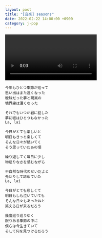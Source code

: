 ```yaml
---
layout: post
title: "[音楽] seasons"
date: 2022-02-22 14:00:00 +0900
category: j-pop
---
```


<div class="video-container">
    <video id="player" class="video-js vjs-default-skin vjs-big-play-centered" data-json="/public/json/j-pop/seasons.json"></video>
</div>

```
今年もひとつ季節が巡って
思い出はまた遠くなった
曖昧だった夢と現実の
境界線は濃くなった

それでもいつか君に話した
夢に嘘はひとつもなかった
La, lai

今日がとても楽しいと
明日もきっと楽しくて
そんな日々が続いてく
そう思っていたあの頃

繰り返してく毎日に少し
物足りなさを感じながら

不自然な時代のせいだよと
先回りして諦めていた
La, lai

今日がとても悲しくて
明日もしも泣いていても
そんな日々もあったねと
笑える日が来るだろう

幾度巡り巡りゆく
限りある季節の中に
僕らは今生きていて
そして何を見つけるだろう
```